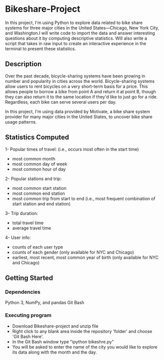 # Bikeshare-Project
In this project, I'm using Python to explore data related to bike share systems for three major cities in the United States—Chicago, New York City, and Washington.I will write code to import the data and answer interesting questions about it by computing descriptive statistics. Will also write a script that takes in raw input to create an interactive experience in the terminal to present these statistics.

## Description
Over the past decade, bicycle-sharing systems have been growing in number and popularity in cities across the world. Bicycle-sharing systems allow users to rent bicycles on a very short-term basis for a price. This allows people to borrow a bike from point A and return it at point B, though they can also return it to the same location if they'd like to just go for a ride. Regardless, each bike can serve several users per day.

In this project, I'm using data provided by Motivate, a bike share system provider for many major cities in the United States, to uncover bike share usage patterns. 

## Statistics Computed
1- Popular times of travel: (i.e., occurs most often in the start time)
- most common month
- most common day of week
- most common hour of day

2- Popular stations and trip:
- most common start station
- most common end station
- most common trip from start to end (i.e., most frequent combination of start station and end station)

3- Trip duration:
- total travel time
- average travel time

4- User info:
- counts of each user type
- counts of each gender (only available for NYC and Chicago)
- earliest, most recent, most common year of birth (only available for NYC and Chicago)

## Getting Started

### Dependencies

Python 3, NumPy, and pandas
Git Bash

### Executing program
- Download Bikeshare-project and unzip file
- Right click to any blank area inside the repository 'folder' and choose 'Git Bash Here'.
- In the Git Bash window type "ipython bikeshre.py"
- You will be asked to enter the name of the city you would like to explore its data along with the month and the day.


